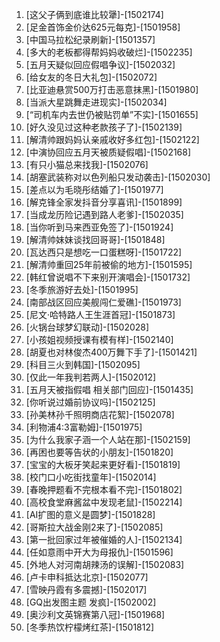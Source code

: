 
1. [这父子俩到底谁比较犟]-[1502174]
1. [足金首饰金价达625元每克]-[1501958]
1. [中国马拉松纪录刷新]-[1501357]
1. [多大的老板都得帮妈妈收破烂]-[1502235]
1. [五月天疑似回应假唱争议]-[1502032]
1. [给女友的冬日大礼包]-[1502072]
1. [比亚迪悬赏500万打击恶意抹黑]-[1501980]
1. [当派大星跳舞走进现实]-[1502034]
1. [“司机车内去世仍被贴罚单”不实]-[1501655]
1. [好久没见过这种老款孩子了]-[1502139]
1. [解清帅跟妈妈认亲戚收好多红包]-[1502122]
1. [中演协回应五月天被质疑假唱]-[1502168]
1. [有只小猫总来找我]-[1502076]
1. [胡塞武装称对以色列船只发动袭击]-[1502030]
1. [差点以为毛晓彤结婚了]-[1501977]
1. [解克锋全家发抖音分享喜讯]-[1501899]
1. [当成龙历险记遇到路人老爹]-[1502035]
1. [当你听到马来西亚免签了]-[1501924]
1. [解清帅妹妹谈找回哥哥]-[1501848]
1. [瓦达西只是想吃一口蛋糕呀]-[1501722]
1. [解清帅重回25年前被偷的地方]-[1501595]
1. [韩红曾说唱不下来别开演唱会]-[1501732]
1. [冬季旅游好去处]-[1501995]
1. [南部战区回应美舰闯仁爱礁]-[1501973]
1. [尼文·哈特路人王生涯首冠]-[1501873]
1. [火锅台球梦幻联动]-[1502028]
1. [小孩姐视频授课有模有样]-[1502140]
1. [胡夏也对林俊杰400万舞下手了]-[1501421]
1. [科目三火到韩国]-[1502095]
1. [仅此一年我判若两人]-[1502012]
1. [五月天被指假唱 相关部门回应]-[1501435]
1. [你听说过婚前协议吗]-[1502125]
1. [孙美林孙千照明商店花絮]-[1502078]
1. [利物浦4:3富勒姆]-[1501975]
1. [为什么我家子涵一个人站在那]-[1502159]
1. [再困也要等告状的小朋友]-[1501820]
1. [宝宝的大板牙笑起来更好看]-[1501819]
1. [校门口小吃街找童年]-[1502014]
1. [春晚押题看不完根本看不完]-[1501802]
1. [高校食堂麻酱盆中发现老鼠]-[1502214]
1. [AI扩图的意义是圆梦]-[1501828]
1. [哥斯拉大战金刚2来了]-[1502085]
1. [第一批回家过年被催婚的人]-[1502134]
1. [任如意雨中开大为母报仇]-[1501596]
1. [外地人对河南胡辣汤的误解]-[1502083]
1. [卢卡申科抵达北京]-[1502077]
1. [雪映丹霞有多震撼]-[1502017]
1. [GQ出发图主题 发疯]-[1502002]
1. [奥沙利文英锦赛第八冠]-[1501968]
1. [冬季热饮柠檬烤红茶]-[1501812]